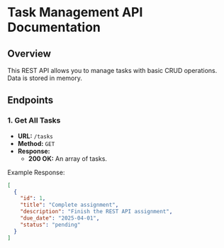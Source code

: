 # Task Management API Documentation

## Overview

This REST API allows you to manage tasks with basic CRUD operations. Data is stored in memory.

## Endpoints

### 1. Get All Tasks

- **URL:** `/tasks`
- **Method:** `GET`
- **Response:**
  - **200 OK:** An array of tasks.

Example Response:

```json
[
  {
    "id": 1,
    "title": "Complete assignment",
    "description": "Finish the REST API assignment",
    "due_date": "2025-04-01",
    "status": "pending"
  }
]
```
